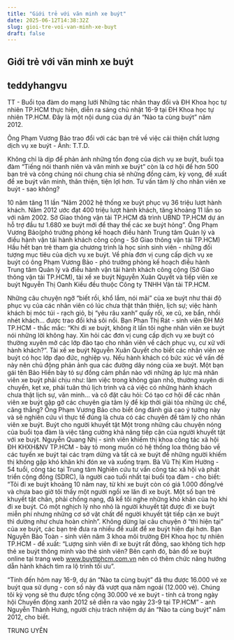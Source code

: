 ```yaml
---
title: "Giới trẻ với văn minh xe buýt"
date: 2025-06-12T14:38:32Z
slug: gioi-tre-voi-van-minh-xe-buyt
draft: false
---
```


## Giới trẻ với văn minh xe buýt

## teddyhangvu

TT - Buổi tọa đàm do mạng lưới Những tác nhân thay đổi và ĐH Khoa học tự nhiên TP.HCM thực hiện, diễn ra sáng chủ nhật 16-9 tại ĐH Khoa học tự nhiên TP.HCM. Đây là một nội dung của dự án “Nào ta cùng buýt” năm 2012.
 

Ông Phạm Vương Bảo trao đổi với các bạn trẻ về việc cải thiện chất lượng dịch vụ xe buýt - Ảnh: T.T.D.
 
Không chỉ là dịp để phản ảnh những tồn đọng của dịch vụ xe buýt, buổi tọa đàm “Tiếng nói thanh niên và văn minh xe buýt” còn là cơ hội để hơn 500 bạn trẻ và công chúng nói chung chia sẻ những đồng cảm, kỳ vọng, đề xuất để xe buýt văn minh, thân thiện, tiện lợi hơn.
Tư vấn tâm lý cho nhân viên xe buýt - sao không?
 
10 năm tăng 11 lần
“Năm 2002 hệ thống xe buýt phục vụ 36 triệu lượt hành khách. Năm 2012 ước đạt 400 triệu lượt hành khách, tăng khoảng 11 lần so với năm 2002. Sở Giao thông vận tải TP.HCM đã trình UBND TP.HCM dự án hỗ trợ đầu tư 1.680 xe buýt mới để thay thế các xe buýt hỏng”.
Ông Phạm Vương Bảo(phó trưởng phòng kế hoạch điều hành Trung tâm Quản lý và điều hành vận tải hành khách công cộng  - Sở Giao thông vận tải TP.HCM)
Hầu hết bạn trẻ tham gia chương trình là học sinh sinh viên - những đối tượng mục tiêu của dịch vụ xe buýt. Về phía đơn vị cung cấp dịch vụ xe buýt có ông Phạm Vương Bảo - phó trưởng phòng kế hoạch điều hành Trung tâm Quản lý và điều hành vận tải hành khách công cộng (Sở Giao thông vận tải TP.HCM), tài xế xe buýt Nguyễn Xuân Quyết và tiếp viên xe buýt Nguyễn Thị Oanh Kiều đều thuộc Công ty TNHH Vận tải TP.HCM.
 
Những câu chuyện ngỡ “biết rồi, khổ lắm, nói mãi” của xe buýt như thái độ phục vụ của các nhân viên có lúc chưa thật thân thiện, lịch sự; việc hành khách bị móc túi - rạch giỏ, bị “yêu râu xanh” quấy rối, xe cũ, xe bẩn, nhồi nhét khách... được trao đổi khá sôi nổi.
Bạn Phan Thị Rát - sinh viên ĐH Mở TP.HCM - thắc mắc: “Khi đi xe buýt, không ít lần tôi nghe nhân viên xe buýt nói những lời không hay. Xin hỏi các đơn vị cung cấp dịch vụ xe buýt có thường xuyên mở các lớp đào tạo cho nhân viên về cách phục vụ, cư xử với hành khách?”. Tài xế xe buýt Nguyễn Xuân Quyết cho biết các nhân viên xe buýt có học lớp đạo đức, nghiệp vụ. Nếu hành khách có bức xúc về vấn đề này nên chủ động phản ảnh qua các đường dây nóng của xe buýt.
Một bạn gái tên Bảo Hiền bày tỏ sự đồng cảm phần nào với những áp lực mà nhân viên xe buýt phải chịu như: làm việc trong không gian nhỏ, thường xuyên di chuyển, kẹt xe, phải tuân thủ lịch trình và cả việc có những hành khách chưa thật lịch sự, văn minh... và cô đặt câu hỏi: Có tạo cơ hội để các nhân viên xe buýt gặp gỡ các chuyên gia tâm lý để kịp thời giải tỏa những ức chế, căng thẳng? Ông Phạm Vương Bảo cho biết ông đánh giá cao ý tưởng này và sẽ nghiên cứu vì thực tế đúng là chưa có các chuyên đề tâm lý cho nhân viên xe buýt.
Buýt cho người khuyết tật
Một trong những câu chuyện nóng của buổi tọa đàm là việc tăng cường khả năng tiếp cận của người khuyết tật với xe buýt. Nguyễn Quang Nhị - sinh viên khiếm thị khoa công tác xã hội ĐH KHXH&NV TP.HCM - bày tỏ mong muốn có hệ thống loa thông báo về các tuyến xe buýt tại các trạm dừng và tất cả xe buýt để những người khiếm thị không gặp khó khăn khi đón xe và xuống trạm.
Bà Vũ Thị Kim Hường - 54 tuổi, công tác tại Trung tâm Nghiên cứu tư vấn công tác xã hội và phát triển cộng đồng (SDRC), là người cao tuổi nhất tại buổi tọa đàm - cho biết: “Tôi đi xe buýt khoảng 10 năm nay, từ khi xe buýt còn có giá 1.000 đồng/vé và chưa bao giờ tôi thấy một người ngồi xe lăn đi xe buýt. Một số bạn trẻ khuyết tật chân, phải chống nạng, đã kể tôi nghe những khó khăn của họ khi đi xe buýt. Có một nghịch lý nho nhỏ là người khuyết tật được đi xe buýt miễn phí nhưng những cơ sở vật chất để người khuyết tật tiếp cận xe buýt thì dường như chưa hoàn chỉnh”.
Không dừng lại câu chuyện ở “thì hiện tại” của xe buýt, các bạn trẻ đưa ra nhiều đề xuất để xe buýt hiện đại hơn. Bạn Nguyễn Bảo Toàn - sinh viên năm 3 khoa môi trường ĐH Khoa học tự nhiên TP.HCM - đề xuất: “Lượng sinh viên đi xe buýt rất đông, sao không tích hợp thẻ xe buýt thông minh vào thẻ sinh viên? Bên cạnh đó, bản đồ xe buýt online tại trang web www.buyttphcm.com.vn nên có thêm chức năng hướng dẫn hành khách tìm ra lộ trình tối ưu”.
 
“Tính đến hôm nay 16-9, dự án “Nào ta cùng buýt” đã thu được 16.000 vé xe buýt qua sử dụng - con số này đã vượt qua năm ngoái (12.000 vé). Chúng tôi kỳ vọng sẽ thu được tổng cộng 30.000 vé xe buýt - tính cả trong ngày hội Chuyển động xanh 2012 sẽ diễn ra vào ngày 23-9 tại TP.HCM” - anh Nguyễn Thành Hưng, người chịu trách nhiệm dự án “Nào ta cùng buýt” năm 2012, cho biết.
 
TRUNG UYÊN